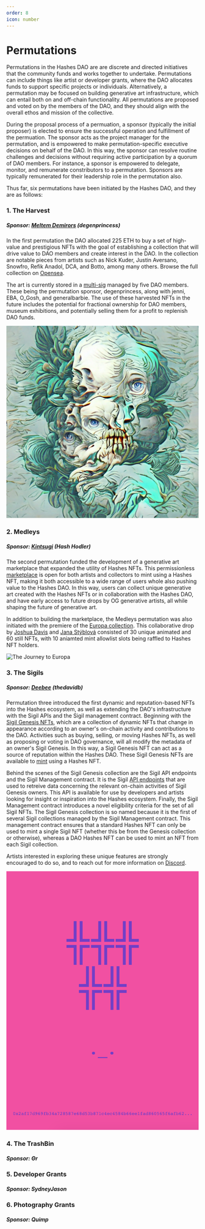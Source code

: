 ```yaml
---
order: 8
icon: number
---
```


# Permutations

Permutations in the Hashes DAO are are discrete and directed initiatives that the community funds and works together to undertake. Permutations can include things like artist or developer grants, where the DAO allocates funds to support specific projects or individuals. Alternatively, a permutation may be focused on building generative art infrastructure, which can entail both on and off-chain functionality. All permutations are proposed and voted on by the members of the DAO, and they should align with the overall ethos and mission of the collective.

During the proposal process of a permuation, a sponsor (typically the initial proposer) is elected to ensure the successful operation and fulfillment of the permuation. The sponsor acts as the project manager for the permutation, and is empowered to make permutation-specific executive decisions on behalf of the DAO. In this way, the sponsor can resolve routine challenges and decisions without requiring active participation by a quorum of DAO members. For instance, a sponsor is empowered to delegate, monitor, and remunerate constributors to a permutation. Sponsors are typically remunerated for their leadership role in the permutation also. 

Thus far, six permutations have been initiated by the Hashes DAO, and they are as follows:

### 1. The Harvest

##### Sponsor: [Meltem Demirors](https://twitter.com/Melt_Dem) (degenprincess)

In the first permutation the DAO allocated 225 ETH to buy a set of high-value and prestigious NFTs with the goal of establishing a collection that will drive value to DAO members and create interest in the DAO. In the collection are notable pieces from artists such as Nick Kuder, Justin Aversano, Snowfro, Refik Anadol, DCA, and Botto, among many others. Browse the full collection on [Opensea](https://opensea.io/hashesDAO).

The art is currently stored in a [multi-sig](https://etherscan.io/address/0x086E6Cfbb7D97d42E0e2A415a3E5674f0aCbD651) managed by five DAO members. These being the permutation sponsor, degenprincess, along with jenni, EBA, O_Gosh, and generalbarbie. The use of these harvested NFTs in the future includes the potential for fractional ownership for DAO members, museum exhibitions, and potentially selling them for a profit to replenish DAO funds.

![Blossoming Cadaver - Botto](./images/blossoming.png)

### 2. Medleys

##### Sponsor: [Kintsugi](https://twitter.com/KintsugiNFTs) (Hash Hodler)

The second permutation funded the development of a generative art marketplace that expanded the utility of Hashes NFTs. This permissionless [marketplace](https://thehashes.xyz/medleys) is open for both artists and collectors to mint using a Hashes NFT, making it both accessible to a wide range of users whole also pushing value to the Hashes DAO. In this way, users can collect unique generative art created with the Hashes NFTs or in collaboration with the Hashes DAO, and have early access to future drops by OG generative artists, all while shaping the future of generative art.

In addition to building the marketplace, the Medleys permutation was also initiated with the premiere of the [Europa collection](https://www.youtube.com/watch?v=phOKE88y9Ks&t=2s&ab_channel=Kintsugi). This collaborative drop by [Joshua Davis](https://twitter.com/JoshuaDavis) and [Jana Stýblová](https://twitter.com/styblova) consisted of 30 unique animated and 60 still NFTs, with 10 aniamted mint allowlist slots being raffled to Hashes NFT holders. 

![The Journey to Europa](./images/europa.png)

### 3. The Sigils

##### Sponsor: [Deebee](https://twitter.com/deebee) (thedavidb)

Permutation three introduced the first dynamic and reputation-based NFTs into the Hashes ecosystem, as well as extending the DAO's infrastructure with the Sigil APIs and the Sigil management contract. Beginning with the [Sigil Genesis NFTs](https://www.thesigil.xyz/), which are a collection of dynamic NFTs that change in appearance according to an owner's on-chain activity and contributions to the DAO. Activities such as buying, selling, or moving Hashes NFTs, as well as proposing or voting in DAO governance, will all modify the metadata of an owner's Sigil Genesis. In this way, a Sigil Genesis NFT can act as a source of reputation within the Hashes DAO. These Sigil Genesis NFTs are available to [mint](https://thehashes.xyz/collections/nft/0x013b326320fde7af53b95F498A26e33Eb7a5391c) using a Hashes NFT.

Behind the scenes of the Sigil Genesis collection are the Sigil API endpoints and the Sigil Management contract. It is the Sigil [API endpoints](https://www.api.thesigil.xyz/) that are used to retreive data concerning the relevant on-chain activities of Sigil Genesis owners. This API is available for use by developers and artists looking for insight or inspiration into the Hashes ecosystem. Finally, the Sigil Management contract introduces a novel eligibility criteria for the set of all Sigil NFTs. The Sigil Genesis collection is so named because it is the first of several Sigil collections managed by the Sigil Management contract. This management contract ensures that a standard Hashes NFT can only be used to mint a single Sigil NFT (whether this be from the Genesis collection or otherwise), whereas a DAO Hashes NFT can be used to mint an NFT from each Sigil collection.

Artists interested in exploring these unique features are strongly encouraged to do so, and to reach out for more information on [Discord](https://discord.com/channels/895057713279676427/895391609586323457).

![Sigil Genesis #0](./images/sigilgenesis.png)

### 4. The TrashBin



##### Sponsor: Θr

### 5. Developer Grants

##### Sponsor: SydneyJason

### 6. Photography Grants

##### Sponsor: Quimp